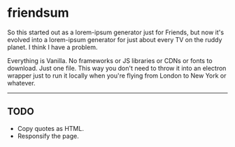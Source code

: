 # friendsum
So this started out as a lorem-ipsum generator just for Friends, but now it's evolved into a lorem-ipsum generator for just about every TV on the ruddy planet. I think I have a problem.


Everything is Vanilla. No frameworks or JS libraries or CDNs or fonts to download. Just one file. This way you don't need to throw it into an electron wrapper just to run it locally when you're flying from London to New York or whatever.

---

## TODO

 - Copy quotes as HTML.
 - Responsify the page.
